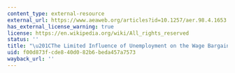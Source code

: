 ```yaml
---
content_type: external-resource
external_url: https://www.aeaweb.org/articles?id=10.1257/aer.98.4.1653
has_external_license_warning: true
license: https://en.wikipedia.org/wiki/All_rights_reserved
status: ''
title: "\u201CThe Limited Influence of Unemployment on the Wage Bargain.\u201D"
uid: f00d873f-cde8-40d0-82b6-beda457a7573
wayback_url: ''
---
```

